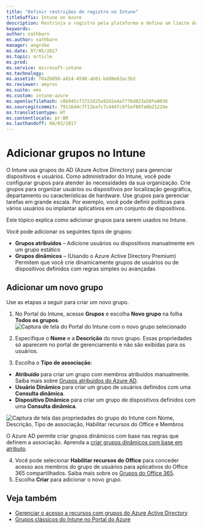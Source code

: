 ```yaml
---
title: "Definir restrições de registro no Intune"
titleSuffix: Intune on Azure
description: Restrinja o registro pela plataforma e defina um limite de registro de dispositivo no Intune. "
keywords: 
author: nathbarn
ms.author: nathbarn
manager: angrobe
ms.date: 07/05/2017
ms.topic: article
ms.prod: 
ms.service: microsoft-intune
ms.technology: 
ms.assetid: f0a2b858-a824-4598-ab81-bdd8e62ac3b3
ms.reviewer: amyros
ms.suite: ems
ms.custom: intune-azure
ms.openlocfilehash: c8b945cf1722d25a9242a4a7776d023a58fe0036
ms.sourcegitcommit: 79116d4c7f11bafc7c444fc9f5af80fa0b21224e
ms.translationtype: HT
ms.contentlocale: pt-BR
ms.lasthandoff: 08/03/2017
---
```

# <a name="add-groups-in-intune"></a>Adicionar grupos no Intune
O Intune usa grupos do AD (Azure Active Directory) para gerenciar dispositivos e usuários. Como administrador do Intune, você pode configurar grupos para atender às necessidades da sua organização. Crie grupos para organizar usuários ou dispositivos por localização geográfica, departamento ou características de hardware. Use grupos para gerenciar tarefas em grande escala. Por exemplo, você pode definir políticas para vários usuários ou implantar aplicativos em um conjunto de dispositivos.

Este tópico explica como adicionar grupos para serem usados no Intune.

Você pode adicionar os seguintes tipos de grupos:
- **Grupos atribuídos** – Adicione usuários ou dispositivos manualmente em um grupo estático
- **Grupos dinâmicos** – (Usando o Azure Active Directory Premium) Permitem que você crie dinamicamente grupos de usuários ou de dispositivos definidos com regras simples ou avançadas

## <a name="add-a-new-group"></a>Adicionar um novo grupo

Use as etapas a seguir para criar um novo grupo.
1. No Portal do Intune, acesse **Grupos** e escolha **Novo grupo** na folha **Todos os grupos**.
  ![Captura de tela do Portal do Intune com o novo grupo selecionado](./media/groups-add-new.png)
2. Especifique o **Nome** e a **Descrição** do novo grupo. Essas propriedades só aparecem no portal de gerenciamento e não são exibidas para os usuários.

3. Escolha o **Tipo de associação**:
  - **Atribuído** para criar um grupo com membros atribuídos manualmente. Saiba mais sobre [Grupos atribuídos do Azure AD](https://docs.microsoft.com/azure/active-directory/active-directory-groups-create-azure-portal).
  - **Usuário Dinâmico** para criar um grupo de usuários definidos com uma **Consulta dinâmica**.
  - **Dispositivo Dinâmico** para criar um grupo de dispositivos definidos com uma **Consulta dinâmica**.

  ![Captura de tela das propriedades do grupo do Intune com Nome, Descrição, Tipo de associação, Habilitar recursos do Office e Membros](./media/groups-add-properties.png)

  O Azure AD permite criar grupos dinâmicos com base nas regras que definem a associação. Aprenda a [criar grupos dinâmicos com base em atributo](https://docs.microsoft.com/azure/active-directory/active-directory-groups-dynamic-membership-azure-portal).

4. Você pode selecionar **Habilitar recursos do Office** para conceder acesso aos membros do grupo de usuários para aplicativos do Office 365 compartilhados. Saiba mais sobre os [Grupos do Office 365](https://support.office.com/article/Learn-about-Office-365-groups-b565caa1-5c40-40ef-9915-60fdb2d97fa2).
5. Escolha **Criar** para adicionar o novo grupo.

## <a name="see-also"></a>Veja também
- [Gerenciar o acesso a recursos com grupos do Azure Active Directory](https://docs.microsoft.com/azure/active-directory/active-directory-manage-groups)
- [Grupos clássicos do Intune no Portal do Azure](groups-get-started.md)
